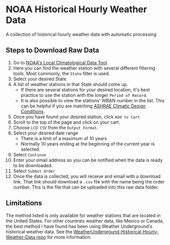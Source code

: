 # NOAA Historical Hourly Weather Data
A collection of historical hourly weather data with automatic processing


## Steps to Download Raw Data

1. Go to [NOAA's Local Climatological Data Tool](https://www.ncdc.noaa.gov/cdo-web/datatools/lcd).
2. Here you can find the weather station with several different filtering tools. Most commonly, the `State` filter is used.
3. Select your desired State.
4. A list of weather stations in that State should come up.
   - If there are several stations for your desired location, it's best practice to use the station with the longer `Period of Record`.
   - It is also possible to view the stations' WBAN number in the list. This can be helpful if you are matching [ASHRAE Climatic Design Conditions](http://ashrae-meteo.info/v2.0/).
5. Once you have found your desired station, click `Add to Cart`
6. Scroll to the top of the page and click on your cart.
7. Choose `LCD CSV` from the `Output Format`.
8. Select your desired date range
   - There is a limit of a maximum of 10 years
   - Normally 10 years ending at the beginning of the current year is selected.
9. Select `Continue`
10. Enter your email address so you can be notified when the data is ready to be downloaded.
11. Select `Submit Order`
12. Once the data is collected, you will receive and email with a download link. That link should download a `.csv` file with the name being the order number. This is the file that can be uploaded into this raw data folder.


## Limitations

The method listed is only available for weather stations that are located in the United States. For other countries weather data, like Mexico or Canada, the best method I have found has been using Weather Underground's historical weather data. See the [WeatherUnderground-Historical-Hourly-Weather-Data repo](https://github.com/David-Jackson/WeatherUnderground-Historical-Hourly-Weather-Data) for more information.
